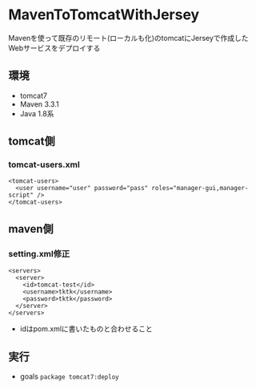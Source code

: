 # MavenToTomcatWithJersey
Mavenを使って既存のリモート(ローカルも化)のtomcatにJerseyで作成したWebサービスをデプロイする

## 環境 
- tomcat7
- Maven 3.3.1
- Java 1.8系

## tomcat側

### tomcat-users.xml

    <tomcat-users>
      <user username="user" password="pass" roles="manager-gui,manager-script" />
    </tomcat-users>


## maven側
### setting.xml修正

    <servers>
      <server>
        <id>tomcat-test</id>
        <username>tktk</username>
        <password>tktk</password>
      </server>
    </servers>

- idはpom.xmlに書いたものと合わせること

## 実行
- goals
 `package tomcat7:deploy`
